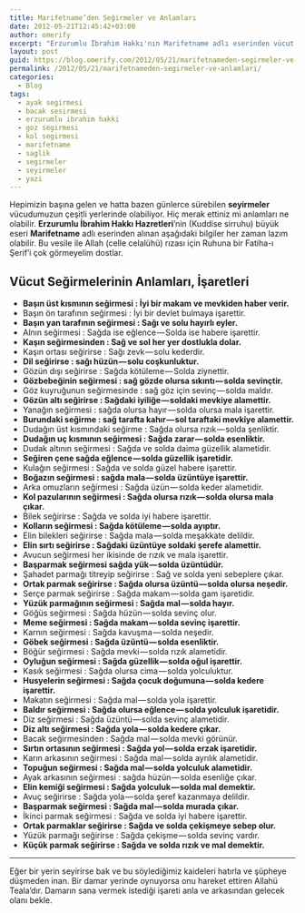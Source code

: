 ```yaml
---
title: Marifetname’den Seğirmeler ve Anlamları
date: 2012-05-21T12:45:42+03:00
author: omerify
excerpt: "Erzurumlu İbrahim Hakkı'nın Marifetname adlı eserinden vücut seğirmelerinin anlamları ve işaretleri hakkında bilgi. Baştan ayağa kadar genel uzuvların seyirmelerini haber verir."
layout: post
guid: https://blog.omerify.com/2012/05/21/marifetnameden-segirmeler-ve-anlamlari/
permalink: /2012/05/21/marifetnameden-segirmeler-ve-anlamlari/
categories:
  - Blog
tags:
  - ayak segirmesi
  - bacak sesirmesi
  - erzurumlu ibrahim hakki
  - goz segirmesi
  - kol segirmesi
  - marifetname
  - saglik
  - segirmeler
  - seyirmeler
  - yazi
---
```


Hepimizin başına gelen ve hatta bazen günlerce sürebilen **seyirmeler** vücudumuzun çeşitli yerlerinde olabiliyor. Hiç merak ettiniz mi anlamları ne olabilir. **Erzurumlu İbrahim Hakkı Hazretleri**’nin (Kuddise sirruhu) büyük eseri **Marifetname** adlı eserinden alınan aşağıdaki bilgiler her zaman lazım olabilir. Bu vesile ile Allah (celle celalühü) rızası için Ruhuna bir Fatiha-ı Şerif’i çok görmeyelim dostlar.

## Vücut Seğirmelerinin Anlamları, İşaretleri

  * **Başın üst kısmının seğirmesi&nbsp;: İyi bir makam ve mevkiden haber verir.**
  * Başın ön tarafının seğirmesi&nbsp;: İyi bir devlet bulmaya işarettir.
  * **Başın yan tarafının seğirmesi&nbsp;: Sağı ve solu hayırlı eyler.**
  * Alnın seğirmesi&nbsp;: Sağda ise eğlence — Solda ise habere işarettir.
  * **Kaşın seğirmesinden&nbsp;: Sağ ve sol her yer dostlukla dolar.**
  * Kaşın ortası seğirirse&nbsp;: Sağı zevk — solu kederdir.
  * **Dil seğirirse&nbsp;: sağı hüzün — solu coşkunluktur.**
  * Gözün dışı seğirirse&nbsp;: Sağda kötüleme — Solda ziynettir.
  * **Gözbebeğinin seğirmesi&nbsp;: sağ gözde olursa sıkıntı — solda sevinçtir.**
  * Göz kuyruğunun seğirmesinde&nbsp;: sağ göz için sevinç — solda maldır.
  * **Gözün altı seğirirse&nbsp;: Sağdaki iyiliğe — soldaki mevkiye alamettir.**
  * Yanağın seğirmesi&nbsp;: sağda olursa hayır — solda olursa mala işarettir.
  * **Burundaki seğirme&nbsp;: sağ tarafta kahır — sol taraftaki mevkiye alamettir.**
  * Dudağın üst kısmındaki seğirme&nbsp;: Sağda olursa rızık — solda şenliktir.
  * **Dudağın uç kısmının seğirmesi&nbsp;: Sağda zarar — solda esenliktir.**
  * Dudak altının seğirmesi&nbsp;: Sağda ve solda daima güzellik alametidir.
  * **Seğiren çene sağda eğlence — solda güzellik işaretidir.**
  * Kulağın seğirmesi&nbsp;: Sağda ve solda güzel habere işarettir.
  * **Boğazın seğirmesi&nbsp;: sağda mala — solda üzüntüye işarettir.**
  * Arka omuzların seğirmesi&nbsp;: Sağda üzün — solda keder alametidir.
  * **Kol pazularının seğirmesi&nbsp;: Sağda olursa rızık — solda olursa mala çıkar.**
  * Bilek seğirirse&nbsp;: Sağda ve solda iyi habere işarettir.
  * **Kolların seğirmesi&nbsp;: Sağda kötüleme — solda ayıptır.**
  * Elin bilekleri seğirirse&nbsp;: Sağda mala — solda meşakkate delildir.
  * **Elin sırtı seğirirse&nbsp;: Sağdaki üzüntüye soldaki şerefe alamettir.**
  * Avucun seğirmesi her ikisinde de rızık ve mala işarettir.
  * **Başparmak seğirmesi sağda yük — solda üzüntüdür.**
  * Şahadet parmağı titreyip seğirirse&nbsp;: Sağ ve solda yeni sebeplere çıkar.
  * **Ortak parmak seğirirse&nbsp;: Sağda olursa üzüntü — solda olursa neşedir.**
  * Serçe parmak seğirirse&nbsp;: Sağda makam — solda gam işaretidir.
  * **Yüzük parmağının seğirmesi&nbsp;: Sağda mal — solda hayır.**
  * Göğüs seğirmesi&nbsp;: Sağda hüzün — solda sevinç olur.
  * **Meme seğirmesi&nbsp;: Sağda makam — solda sevinç işarettir.**
  * Karnın seğirmesi&nbsp;: Sağda kavuşma — solda neşedir.
  * **Göbek seğirmesi&nbsp;: Sağda üzüntü — solda esenliktir.**
  * Böğür seğirmesi&nbsp;: Sağda mevki — solda rızık alametidir.
  * **Oyluğun seğirmesi&nbsp;: Sağda güzellik — solda oğul işarettir.**
  * Kasık seğirmesi&nbsp;: Sağda olursa cima — solda yolculuktur.
  * **Husyelerin seğirmesi&nbsp;: Sağda çocuk doğumuna — solda kedere işarettir.**
  * Makatın seğirmesi&nbsp;: Sağda mal — solda yola işarettir.
  * **Baldır seğirmesi&nbsp;: Sağda olursa eğlence — solda yolculuk işaretidir.**
  * Diz seğirmesi&nbsp;: Sağda üzüntü — solda sevinç alametidir.
  * **Diz altı seğirmesi&nbsp;: Sağda yola — solda kedere çıkar.**
  * Bacak seğirmesinden&nbsp;: Sağda mal — solda mevki görünür.
  * **Sırtın ortasının seğirmesi&nbsp;: Sağda yol — solda erzak işaretidir.**
  * Karın arkasının seğirmesi&nbsp;: Sağda mal — solda ayrılık alametidir.
  * **Topuğun seğirmesi&nbsp;: Sağda mal — solda yolculuk alametidir.**
  * Ayak arkasının seğirmesi&nbsp;: sağda hüzün — solda esenliğe çıkar.
  * **Elin kemiği seğirmesi&nbsp;: Sağda yolculuk — solda mal demektir.**
  * Avuç seğirirse&nbsp;: Sağda yola — solda şeref kazanmaya delildir.
  * **Başparmak seğirmesi&nbsp;: Sağda mal — solda murada çıkar.**
  * İkinci parmak seğirmesi&nbsp;: Sağda ve solda iyi habere işarettir.
  * **Ortak parmaklar seğirirse&nbsp;: Sağda ve solda çekişmeye sebep olur.**
  * Yüzük parmağı seğirirse&nbsp;: Sağda çekişme — solda sevinç vardır.
  * **Küçük parmak seğirirse&nbsp;: Sağda ve solda rızık ve mal demektir.**

<hr />

Eğer bir yerin seyirirse bak ve bu söylediğimiz kaideleri hatırla ve şüpheye düşmeden inan. Bir damar yerinde oynuyorsa onu hareket ettiren Allahü Teala’dır. Damarın sana vermek istediği işareti anla ve arkasından gelecek olanı bekle.